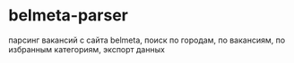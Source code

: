 # belmeta-parser
парсинг вакансий с сайта belmeta, поиск по городам, по вакансиям, по избранным категориям, экспорт данных
